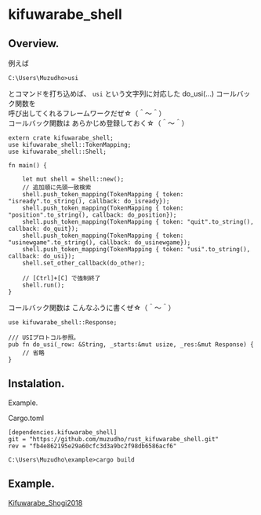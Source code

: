# kifuwarabe_shell

## Overview.

例えば

```
C:\Users\Muzudho>usi
```

とコマンドを打ち込めば、 ```usi``` という文字列に対応した do_usi(...) コールバック関数を  
呼び出してくれるフレームワークだぜ☆（＾～＾）  
コールバック関数は あらかじめ登録しておく☆（＾～＾）  

```
extern crate kifuwarabe_shell;
use kifuwarabe_shell::TokenMapping;
use kifuwarabe_shell::Shell;

fn main() {
    
    let mut shell = Shell::new();
    // 追加順に先頭一致検索
    shell.push_token_mapping(TokenMapping { token: "isready".to_string(), callback: do_isready});
    shell.push_token_mapping(TokenMapping { token: "position".to_string(), callback: do_position});
    shell.push_token_mapping(TokenMapping { token: "quit".to_string(), callback: do_quit});
    shell.push_token_mapping(TokenMapping { token: "usinewgame".to_string(), callback: do_usinewgame});
    shell.push_token_mapping(TokenMapping { token: "usi".to_string(), callback: do_usi});    
    shell.set_other_callback(do_other);

    // [Ctrl]+[C] で強制終了
    shell.run();
}
```

コールバック関数は こんなふうに書くぜ☆（＾～＾）

```
use kifuwarabe_shell::Response;

/// USIプロトコル参照。
pub fn do_usi(_row: &String, _starts:&mut usize, _res:&mut Response) {
    // 省略
}
```

## Instalation.

Example.

Cargo.toml

```
[dependencies.kifuwarabe_shell]
git = "https://github.com/muzudho/rust_kifuwarabe_shell.git"
rev = "fb4e862195e29a60cfc3d3a9bc2f98db6586acf6"
```

```
C:\Users\Muzudho\example>cargo build
```

## Example.

[Kifuwarabe_Shogi2018](https://github.com/muzudho/Kifuwarabe_Shogi2018)
